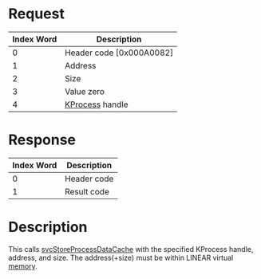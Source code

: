 # Request

| Index Word | Description                            |
|------------|----------------------------------------|
| 0          | Header code \[0x000A0082\]             |
| 1          | Address                                |
| 2          | Size                                   |
| 3          | Value zero                             |
| 4          | [KProcess](KProcess "wikilink") handle |

# Response

| Index Word | Description |
|------------|-------------|
| 0          | Header code |
| 1          | Result code |

# Description

This calls [svcStoreProcessDataCache](SVC "wikilink") with the specified
KProcess handle, address, and size. The address(+size) must be within
LINEAR virtual [memory](Memory_layout "wikilink").